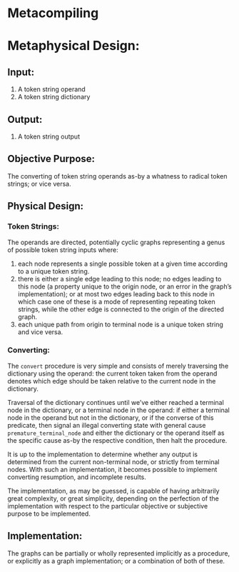 # Metacompiling

# Metaphysical Design:

## Input:

1. A token string operand
2. A token string dictionary

## Output:

1. A token string output

## Objective Purpose:

The converting of token string operands as-by a whatness to radical token strings; or vice versa.

## Physical Design:

### Token Strings:

The operands are directed, potentially cyclic graphs representing a genus of possible token string inputs where:

1. each node represents a single possible token at a given time according to a unique token string.
2. there is either a single edge leading to this node; no edges leading to this node (a property unique to the origin node, or an error in the graph’s implementation); or at most two edges leading back to this node in which case one of these is a mode of representing repeating token strings, while the other edge is connected to the origin of the directed graph.
3. each unique path from origin to terminal node is a unique token string and vice versa.

### Converting:

The `convert` procedure is very simple and consists of merely traversing the dictionary using the operand: the current token taken from the operand denotes which edge should be taken relative to the current node in the dictionary.

Traversal of the dictionary continues until we’ve either reached a terminal node in the dictionary, or a terminal node in the operand: if either a terminal node in the operand but not in the dictionary, or if the converse of this predicate, then signal an illegal converting state with general cause `premature_terminal_node` and either the dictionary or the operand itself as the specific cause as-by the respective condition, then halt the procedure.

It is up to the implementation to determine whether any output is determined from the current non-terminal node, or strictly from terminal nodes. With such an implementation, it becomes possible to implement converting resumption, and incomplete results.

The implementation, as may be guessed, is capable of having arbitrarily great complexity, or great simplicity, depending on the perfection of the implementation with respect to the particular objective or subjective purpose to be implemented.

## Implementation:

The graphs can be partially or wholly represented implicitly as a procedure, or explicitly as a graph implementation; or a combination of both of these.